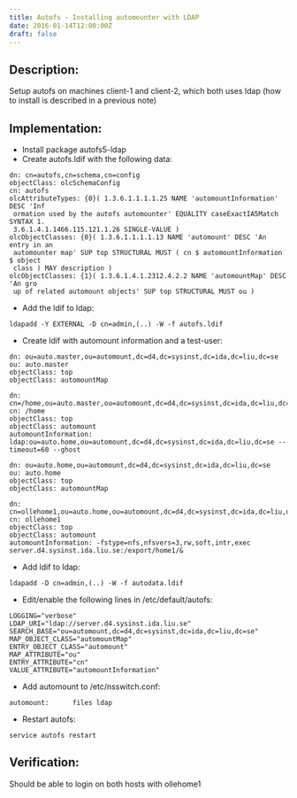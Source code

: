 ```yaml
---
title: Autofs - Installing automounter with LDAP
date: 2016-01-14T12:00:00Z
draft: false
---
```

## Description:
Setup autofs on machines client-1 and client-2, which both uses ldap (how to install is described in a previous note)

## Implementation:
- Install package autofs5-ldap
- Create autofs.ldif with the following data:

~~~
dn: cn=autofs,cn=schema,cn=config
objectClass: olcSchemaConfig
cn: autofs
olcAttributeTypes: {0}( 1.3.6.1.1.1.1.25 NAME 'automountInformation' DESC 'Inf
 ormation used by the autofs automounter' EQUALITY caseExactIA5Match SYNTAX 1.
 3.6.1.4.1.1466.115.121.1.26 SINGLE-VALUE )
olcObjectClasses: {0}( 1.3.6.1.1.1.1.13 NAME 'automount' DESC 'An entry in an
 automounter map' SUP top STRUCTURAL MUST ( cn $ automountInformation $ object
 class ) MAY description )
olcObjectClasses: {1}( 1.3.6.1.4.1.2312.4.2.2 NAME 'automountMap' DESC 'An gro
 up of related automount objects' SUP top STRUCTURAL MUST ou )
~~~

- Add the ldif to ldap:

~~~
ldapadd -Y EXTERNAL -D cn=admin,(..) -W -f autofs.ldif
~~~

- Create ldif with automount information and a test-user:

~~~
dn: ou=auto.master,ou=automount,dc=d4,dc=sysinst,dc=ida,dc=liu,dc=se
ou: auto.master
objectClass: top
objectClass: automountMap

dn: cn=/home,ou=auto.master,ou=automount,dc=d4,dc=sysinst,dc=ida,dc=liu,dc=se
cn: /home
objectClass: top
objectClass: automount
automountInformation: ldap:ou=auto.home,ou=automount,dc=d4,dc=sysinst,dc=ida,dc=liu,dc=se --timeout=60 --ghost

dn: ou=auto.home,ou=automount,dc=d4,dc=sysinst,dc=ida,dc=liu,dc=se
ou: auto.home
objectClass: top
objectClass: automountMap

dn: cn=ollehome1,ou=auto.home,ou=automount,dc=d4,dc=sysinst,dc=ida,dc=liu,dc=se
cn: ollehome1
objectClass: top
objectClass: automount
automountInformation: -fstype=nfs,nfsvers=3,rw,soft,intr,exec server.d4.sysinst.ida.liu.se:/export/home1/&
~~~

- Add ldif to ldap:

~~~
ldapadd -D cn=admin,(..) -W -f autodata.ldif
~~~

- Edit/enable the following lines in /etc/default/autofs:

~~~
LOGGING="verbose"
LDAP_URI="ldap://server.d4.sysinst.ida.liu.se"
SEARCH_BASE="ou=automount,dc=d4,dc=sysinst,dc=ida,dc=liu,dc=se"
MAP_OBJECT_CLASS="automountMap"
ENTRY_OBJECT_CLASS="automount"
MAP_ATTRIBUTE="ou"
ENTRY_ATTRIBUTE="cn"
VALUE_ATTRIBUTE="automountInformation"
~~~

- Add automount to /etc/nsswitch.conf:

~~~
automount:      files ldap
~~~

- Restart autofs:

~~~
service autofs restart
~~~

## Verification:
Should be able to login on both hosts with ollehome1

